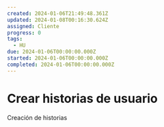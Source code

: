```yaml
---
created: 2024-01-06T21:49:48.361Z
updated: 2024-01-08T00:16:30.624Z
assigned: Cliente
progress: 0
tags:
  - HU
due: 2024-01-06T00:00:00.000Z
started: 2024-01-06T00:00:00.000Z
completed: 2024-01-06T00:00:00.000Z
---
```


# Crear historias de usuario

Creación de historias
